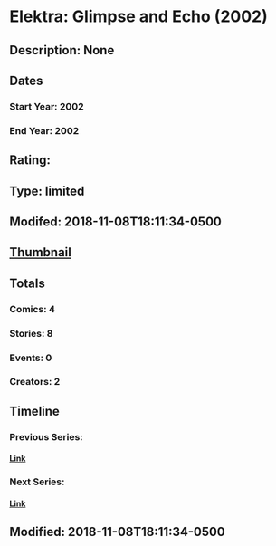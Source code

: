 # Elektra: Glimpse and Echo (2002)
## Description: None
## Dates
### Start Year: 2002
### End Year: 2002
## Rating: 
## Type: limited
## Modifed: 2018-11-08T18:11:34-0500
## [Thumbnail](http://i.annihil.us/u/prod/marvel/i/mg/f/70/5be4c29e25aef.jpg)
## Totals
### Comics: 4
### Stories: 8
### Events: 0
### Creators: 2
## Timeline
### Previous Series: 
#### [Link]()
### Next Series: 
#### [Link]()
## Modified: 2018-11-08T18:11:34-0500